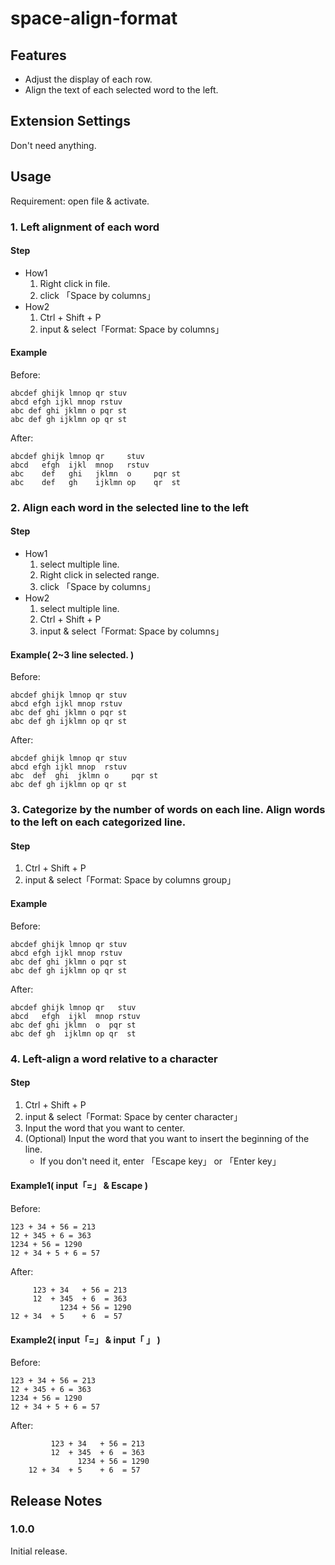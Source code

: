 # space-align-format

## Features

* Adjust the display of each row.
* Align the text of each selected word to the left.



## Extension Settings

Don't need anything.



## Usage

Requirement: open file & activate.


### 1. Left alignment of each word

#### Step
* How1
    1. Right click in file.
    1. click 「Space by columns」
* How2
    1. Ctrl + Shift + P
    1. input & select「Format: Space by columns」

#### Example

Before:
```
abcdef ghijk lmnop qr stuv
abcd efgh ijkl mnop rstuv
abc def ghi jklmn o pqr st
abc def gh ijklmn op qr st
```

After:
```
abcdef ghijk lmnop qr     stuv
abcd   efgh  ijkl  mnop   rstuv
abc    def   ghi   jklmn  o     pqr st
abc    def   gh    ijklmn op    qr  st
```



### 2. Align each word in the selected line to the left

#### Step
* How1
    1. select multiple line.
    1. Right click in selected range.
    1. click 「Space by columns」
* How2
    1. select multiple line.
    1. Ctrl + Shift + P
    1. input & select「Format: Space by columns」

#### Example( 2~3 line selected. )

Before:
```
abcdef ghijk lmnop qr stuv
abcd efgh ijkl mnop rstuv
abc def ghi jklmn o pqr st
abc def gh ijklmn op qr st
```

After:
```
abcdef ghijk lmnop qr stuv
abcd efgh ijkl mnop  rstuv
abc  def  ghi  jklmn o     pqr st
abc def gh ijklmn op qr st
```

### 3. Categorize by the number of words on each line. Align words to the left on each categorized line.

#### Step
1. Ctrl + Shift + P
1. input & select「Format: Space by columns group」

#### Example

Before:
```
abcdef ghijk lmnop qr stuv
abcd efgh ijkl mnop rstuv
abc def ghi jklmn o pqr st
abc def gh ijklmn op qr st
```

After:
```
abcdef ghijk lmnop qr   stuv
abcd   efgh  ijkl  mnop rstuv
abc def ghi jklmn  o  pqr st
abc def gh  ijklmn op qr  st
```

### 4. Left-align a word relative to a character

#### Step
1. Ctrl + Shift + P
1. input & select「Format: Space by center character」
1. Input the word that you want to center.
1. (Optional) Input the word that you want to insert the beginning of the line.
    - If you don't need it, enter 「Escape key」 or 「Enter key」

#### Example1( input「=」 & Escape )

Before:
```
123 + 34 + 56 = 213
12 + 345 + 6 = 363
1234 + 56 = 1290
12 + 34 + 5 + 6 = 57
```

After:
```
     123 + 34   + 56 = 213
     12  + 345  + 6  = 363
           1234 + 56 = 1290
12 + 34  + 5    + 6  = 57
```

#### Example2( input「=」 & input「    」 )

Before:
```
123 + 34 + 56 = 213
12 + 345 + 6 = 363
1234 + 56 = 1290
12 + 34 + 5 + 6 = 57
```

After:
```
         123 + 34   + 56 = 213
         12  + 345  + 6  = 363
               1234 + 56 = 1290
    12 + 34  + 5    + 6  = 57
```


## Release Notes

### 1.0.0

Initial release.


